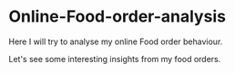 # Online-Food-order-analysis

Here I will try to analyse my online Food order behaviour. 

Let's see some interesting insights from my food orders.
